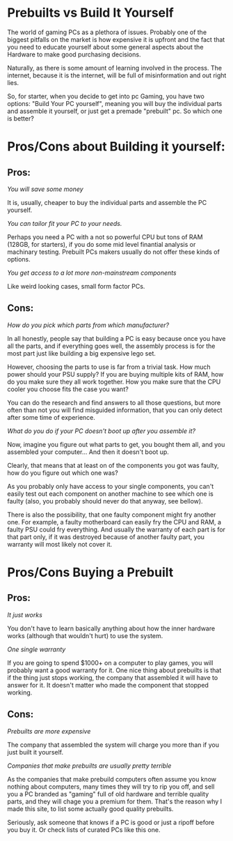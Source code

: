 # Prebuilts vs Build It Yourself

The world of gaming PCs as a plethora of issues. Probably one of the biggest pitfalls on the market is how expensive it is upfront and the fact that you need to educate yourself about some general aspects about the Hardware to make good purchasing decisions.

Naturally, as there is some amount of learning involved in the process. The internet, because it is the internet, will be full of misinformation and out right lies.

So, for starter, when you decide to get into pc Gaming, you have two options: "Build Your PC yourself", meaning you will buy the individual parts and assemble it yourself, or just get a premade "prebuilt" pc. So which one is better?

# Pros/Cons about Building it yourself:

## Pros:

*You will save some money* 

It is, usually, cheaper to buy the individual parts and assemble the PC yourself.

*You can tailor fit your PC to your needs.* 

Perhaps you need a PC with a not so powerful CPU but tons of RAM (128GB, for starters), if you do some mid level finantial analysis or machinary testing. Prebuilt PCs makers usually do not offer these kinds of options.

*You get access to a lot more non-mainstream components* 

Like weird looking cases, small form factor PCs.

## Cons:

*How do you pick which parts from which manufacturer?*

In all honestly, people say that building a PC is easy because once you have all the parts, and if everything goes well, the assembly process is for the most part just like building a big expensive lego set.

However, choosing the parts to use is far from a trivial task. How much power should your PSU supply? If you are buying multiple kits of RAM, how do you make sure they all work together. How you make sure that the CPU cooler you choose fits the case you want?

You can do the research and find answers to all those questions, but more often than not you will find misguided information, that you can only detect after some time of experience.

*What do you do if your PC doesn't boot up after you assemble it?*

Now, imagine you figure out what parts to get, you bought them all, and you assembled your computer... And then it doesn't boot up.

Clearly, that means that at least on of the components you got was faulty, how do you figure out which one was?

As you probably only have access to your single components, you can't easily test out each component on another machine to see which one is faulty (also, you probably should never do that anyway, see bellow).

There is also the possibility, that one faulty component might fry another one. For example, a faulty motherboard can easily fry the CPU and RAM, a faulty PSU could fry everything. And usually the warranty of each part is for that part only, if it was destroyed because of another faulty part, you warranty will most likely not cover it.

# Pros/Cons Buying a Prebuilt

## Pros:

*It just works*

You don't have to learn basically anything about how the inner hardware works (although that wouldn't hurt) to use the system.

*One single warranty*

If you are going to spend $1000+ on a computer to play games, you will probably want a good warranty for it. One nice thing about prebuilts is that if the thing just stops working, the company that assembled it will have to answer for it. It doesn't matter who made the component that stopped working.

## Cons:

*Prebuilts are more expensive*

The company that assembled the system will charge you more than if you just built it yourself.

*Companies that make prebuilts are usually pretty terrible*

As the companies that make prebuild computers often assume you know nothing about computers, many times they will try to rip you off, and sell you a PC branded as "gaming" full of old hardware and terrible quality parts, and they will chage you a premium for them. That's the reason why I made this site, to list some actually good quality prebuilts.

Seriously, ask someone that knows if a PC is good or just a ripoff before you buy it. Or check lists of curated PCs like this one.